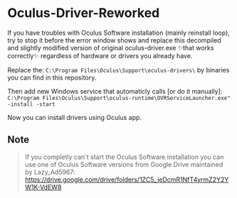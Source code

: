 # Oculus-Driver-Reworked

If you have troubles with Oculus Software installation (mainly reinstall loop), try to stop it before the error window shows and replace this decompiled and slightly modified version of original oculus-driver.exe ✨that works correctly✨ regardless of hardware or drivers you already have.

Replace the: ```C:\Program Files\Oculus\Support\oculus-drivers\``` by binaries you can find in this repository.


Then add new Windows service that automaticly calls [or do it manually]:  
```C:\Program Files\Oculus\Support\oculus-runtime\OVRServiceLauncher.exe" -install -start```

Now you can install drivers using Oculus app.

## Note
>If you completly can't start the Oculus Software installation you can use one of Oculus Software versions from Google Drive maintained by Lazy_Ad5967: https://drive.google.com/drive/folders/1ZC5_jeDcmR1NfT4yrmZ2Y2YW1K-VdEW8
